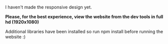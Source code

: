I haven't made the responsive design yet. 

**Please, for the best experience, view the website from the dev tools in full hd (1920x1080)**

Additional libraries have been installed so run npm install before running the website :)
